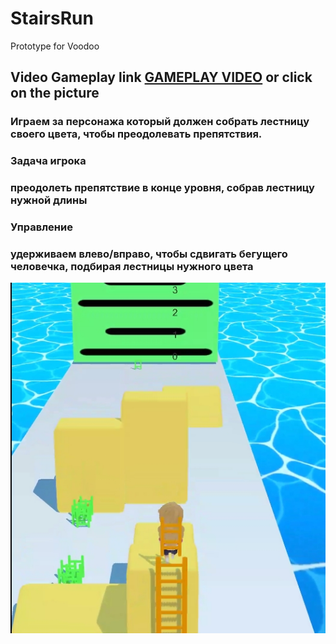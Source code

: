 # StairsRun
Prototype for Voodoo
## Video Gameplay link [GAMEPLAY VIDEO](https://drive.google.com/file/d/1ZSNW-3PEMoyHBnMTN1uzyLXSY3DZlQN4/view?usp=sharing) or click on the picture

### Играем за персонажа который должен собрать лестницу своего цвета, чтобы преодолевать препятствия.
### **Задача игрока**
### преодолеть препятствие в конце уровня, собрав лестницу нужной длины
### **Управление**
### удерживаем влево/вправо, чтобы сдвигать бегущего человечка, подбирая лестницы нужного цвета

[![video](https://github.com/AlexDevEdd/StairsRun/blob/main/StairsRunPic.jpg)](https://drive.google.com/file/d/1ZSNW-3PEMoyHBnMTN1uzyLXSY3DZlQN4/view?usp=sharing)
